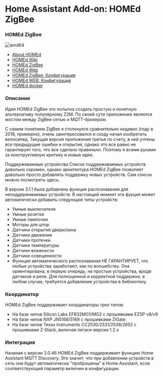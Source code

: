 # Home Assistant Add-on: HOMEd ZigBee

### HOMEd ZigBee

![amd64][amd64-shield]


[amd64-shield]: https://img.shields.io/badge/amd64-yes-green.svg

* [About HOMEd](https://wiki.homed.dev/page/ZigBee)
* [HOMEd Wiki](https://wiki.homed.dev/page/HOMEd)
* [HOMEd ZigBee](https://github.com/u236/homed-service-zigbee)
* [HOMEd Web](https://github.com/u236/homed-service-web/tree/master)
* [HOMEd ZigBee: Конфигурация](https://wiki.homed.dev/page/ZigBee/Configuration)
* [HOMEd WEB: Конфигурация](https://github.com/u236/homed-service-web/blob/master/deploy/data/etc/homed/homed-web.conf)
* [HOMEd docker](https://wiki.homed.dev/page/ZigBee/Installation/Docker)


### Описание
Идея HOMEd ZigBee это попытка создать простую и понятную альтернативу популярному Z2M. По своей сути приложение является мостом между ZigBee сетью и MQTT-брокером.

С самим понятием ZigBee я столкнулся сравнительно недавно (году в 2018, примерно), очень заинтересовался и сходу начал изобретать велосипед. Текущая версия приложения третья по счету, в ней учтены все предыдущие ошибки и открытия, однако это все равно не гарантирует того, что все сделано правильно. Поэтому я всеми руками за конструктивную критику и новые идеи.

Поддерживаемые устройства
Список поддерживаемых устройств довольно скромен, однако архитектура HOMEd ZigBee позволяет довольно просто добавлять поддержку новых устройств. Сам список можно посмотреть здесь.

В версии 3.1.1 была добавлена функция распознавания для неподдерживаемых устройств. В настоящий момент эта фукция может автоматически добавить следующие типы устройств:

* Умные выключатели
* Умные розетки
* Умные лампочки
* Моторы для штор
* Датчики открытия двери/окна
* Датчики движения
* Датчики протечки
* Датчики температуры
* Датчики влажности
* Датчики освещенности
* Функция автоматического распознавания НЕ ГАРАНТИРУЕТ, что любые устройства заработают, как по волшебству. Она ориентирована, в первую очередь, на простые устройства, вроде датчиков и реле. Для полноценной и корректной поддержки, в любом случае, требуется добавление устройства в библиотеку.

### Координатор
HOMEd ZigBee поддерживает координаторы трех типов:
* На базе чипов Silicon Labs EFR32MG1/MG2 c прошивками EZSP v8/v9
* На базе чипов NXP JN5168/5169 с прошивками ZiGate
* На базе чипов Texas Instruments CC2530/2531/2538/2652 с прошивками Z-Stack, включая легаси-версии 1.2.x

### Интеграция
Начиная с версии 3.0.46 HOMEd ZigBee поддерживает функцию Home Assistant MQTT Discovery. Это значит, что при добавлении устройств в сеть они будут автоматически "проброшены" в Home Assistant, если соответствующий параметр включен в конфигурации.



